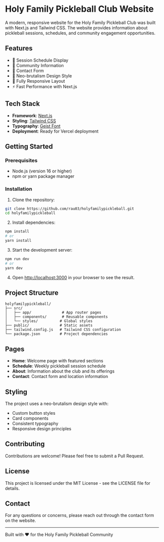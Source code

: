 # Holy Family Pickleball Club Website

A modern, responsive website for the Holy Family Pickleball Club was built with Next.js and Tailwind CSS. The website provides information about pickleball sessions, schedules, and community engagement opportunities.

## Features

- 📅 Session Schedule Display
- 👥 Community Information
- 📝 Contact Form
- 🎨 Neo-brutalism Design Style
- 📱 Fully Responsive Layout
- ⚡ Fast Performance with Next.js

## Tech Stack

- **Framework**: [Next.js](https://nextjs.org/)
- **Styling**: [Tailwind CSS](https://tailwindcss.com/)
- **Typography**: [Geist Font](https://vercel.com/font)
- **Deployment**: Ready for Vercel deployment

## Getting Started

### Prerequisites

- Node.js (version 16 or higher)
- npm or yarn package manager

### Installation

1. Clone the repository:

```bash
git clone https://github.com/rau03/holyfamilypickleball.git
cd holyfamilypickleball
```

2. Install dependencies:

```bash
npm install
# or
yarn install
```

3. Start the development server:

```bash
npm run dev
# or
yarn dev
```

4. Open [http://localhost:3000](http://localhost:3000) in your browser to see the result.

## Project Structure

```
holyfamilypickleball/
├── src/
│   ├── app/              # App router pages
│   ├── components/       # Reusable components
│   └── styles/          # Global styles
├── public/              # Static assets
├── tailwind.config.js   # Tailwind CSS configuration
└── package.json         # Project dependencies
```

## Pages

- **Home**: Welcome page with featured sections
- **Schedule**: Weekly pickleball session schedule
- **About**: Information about the club and its offerings
- **Contact**: Contact form and location information

## Styling

The project uses a neo-brutalism design style with:

- Custom button styles
- Card components
- Consistent typography
- Responsive design principles

## Contributing

Contributions are welcome! Please feel free to submit a Pull Request.

## License

This project is licensed under the MIT License - see the LICENSE file for details.

## Contact

For any questions or concerns, please reach out through the contact form on the website.

---

Built with ❤️ for the Holy Family Pickleball Community

